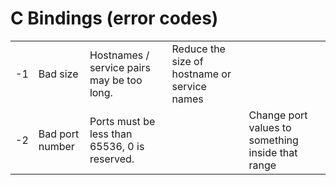 # C Bindings (error codes)

<table>
<tr><td>-1</td><td>Bad size</td><td>Hostnames / service pairs may be too long.</td><td>Reduce the size of hostname or service names</td></tr>
<tr><td>-2</td><td>Bad port number</td><td>Ports must be less than 65536, 0 is reserved.<td><td>
  Change port values to something inside that range </td></tr>
</table>
